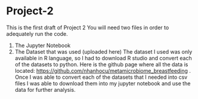 # Project-2
This is the first draft of Project 2 
You will need two files in order to adequately run the code. 
1. The Jupyter Notebook
2. The Dataset that was used (uploaded here) 
The dataset I used was only available in R language, so I had to download R studio and convert each of the datasets to python. Here is the github page where all the data is located: https://github.com/nhanhocu/metamicrobiome_breastfeeding . Once I was able to convert each of the datasets that I needed into csv files I was able to download them into my jupyter notebook and use the data for further analysis. 

